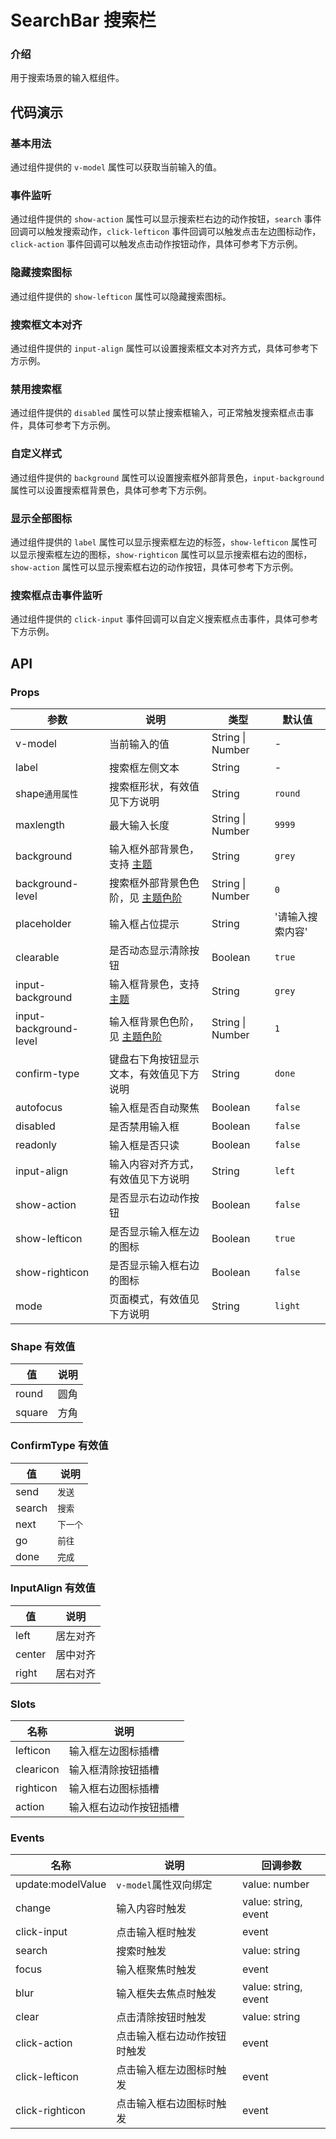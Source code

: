 <!-- 
该文件由系统自动生成 2022-12-10 11:27
@version 1.0.0
@author kviewui <kviewui@163.com>
-->
# SearchBar 搜索栏

### 介绍
用于搜索场景的输入框组件。

<TipsIntroduce />

## 代码演示

### 基本用法
通过组件提供的 `v-model` 属性可以获取当前输入的值。

<show-code com-type="searchbar" com-show-type="base" />

### 事件监听
通过组件提供的 `show-action` 属性可以显示搜索栏右边的动作按钮，`search` 事件回调可以触发搜索动作，`click-lefticon` 事件回调可以触发点击左边图标动作，`click-action` 事件回调可以触发点击动作按钮动作，具体可参考下方示例。

<show-code com-type="searchbar" com-show-type="event" />

### 隐藏搜索图标
通过组件提供的 `show-lefticon` 属性可以隐藏搜索图标。

<show-code com-type="searchbar" com-show-type="show-lefticon" />

### 搜索框文本对齐
通过组件提供的 `input-align` 属性可以设置搜索框文本对齐方式，具体可参考下方示例。

<show-code com-type="searchbar" com-show-type="input-align" />

### 禁用搜索框
通过组件提供的 `disabled` 属性可以禁止搜索框输入，可正常触发搜索框点击事件，具体可参考下方示例。

<show-code com-type="searchbar" com-show-type="disabled" />

### 自定义样式
通过组件提供的 `background` 属性可以设置搜索框外部背景色，`input-background` 属性可以设置搜索框背景色，具体可参考下方示例。

<show-code com-type="searchbar" com-show-type="custom-style"  />

### 显示全部图标
通过组件提供的 `label` 属性可以显示搜索框左边的标签，`show-lefticon` 属性可以显示搜索框左边的图标，`show-righticon` 属性可以显示搜索框右边的图标，`show-action` 属性可以显示搜索框右边的动作按钮，具体可参考下方示例。

<show-code com-type="searchbar" com-show-type="show-all-icon" />

### 搜索框点击事件监听
通过组件提供的 `click-input` 事件回调可以自定义搜索框点击事件，具体可参考下方示例。

<show-code com-type="searchbar" com-show-type="click-input" />

## API

### Props
| 参数 | 说明 | 类型 | 默认值
| --- | --- | --- | ---
| v-model | 当前输入的值 | String \| Number | -
| label | 搜索框左侧文本 | String | -
| shape`通用属性` | 搜索框形状，有效值见下方说明 | String | `round`
| maxlength | 最大输入长度 | String \| Number | `9999`
| background | 输入框外部背景色，支持 <a href="/guide/theme">主题</a> | String | `grey`
| background-level | 搜索框外部背景色色阶，见 <a href="/guide/theme">主题色阶</a> | String \| Number | `0`
| placeholder | 输入框占位提示 | String | '请输入搜索内容'
| clearable | 是否动态显示清除按钮 | Boolean | `true`
| input-background | 输入框背景色，支持 <a href="/guide/theme">主题</a> | String | `grey`
| input-background-level | 输入框背景色色阶，见 <a href="/guide/theme">主题色阶</a> | String \| Number | `1`
| confirm-type | 键盘右下角按钮显示文本，有效值见下方说明 | String | `done`
| autofocus | 输入框是否自动聚焦 | Boolean | `false`
| disabled | 是否禁用输入框 | Boolean | `false`
| readonly | 输入框是否只读 | Boolean | `false`
| input-align | 输入内容对齐方式，有效值见下方说明 | String | `left`
| show-action | 是否显示右边动作按钮 | Boolean | `false`
| show-lefticon | 是否显示输入框左边的图标 | Boolean | `true`
| show-righticon | 是否显示输入框右边的图标 | Boolean | `false`
| mode | 页面模式，有效值见下方说明 | String | `light`


### Shape 有效值
| 值 | 说明
| --- | ---
| round | 圆角
| square | 方角

### ConfirmType 有效值
| 值 | 说明
| --- | ---
| send | `发送`
| search | `搜索`
| next | `下一个`
| go | `前往`
| done | `完成`

### InputAlign 有效值
| 值 | 说明
| --- | ---
| left | 居左对齐
| center | 居中对齐
| right | 居右对齐

<PropsModeProp />

### Slots
| 名称 | 说明
| --- | ---
| lefticon | 输入框左边图标插槽
| clearicon | 输入框清除按钮插槽
| righticon | 输入框右边图标插槽
| action | 输入框右边动作按钮插槽

### Events
| 名称 | 说明 | 回调参数
| --- | --- | ---
| update:modelValue | `v-model`属性双向绑定 | value: number
| change | 输入内容时触发 | value: string, event
| click-input | 点击输入框时触发 | event
| search | 搜索时触发 | value: string
| focus | 输入框聚焦时触发 | event
| blur | 输入框失去焦点时触发 | value: string, event
| clear | 点击清除按钮时触发 | value: string
| click-action | 点击输入框右边动作按钮时触发 | event
| click-lefticon | 点击输入框左边图标时触发 | event
| click-righticon | 点击输入框右边图标时触发 | event
  